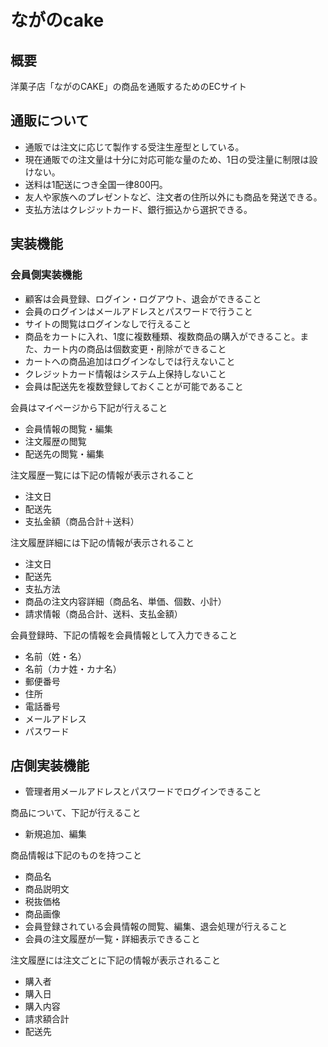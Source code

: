 # ながのcake

## 概要
洋菓子店「ながのCAKE」の商品を通販するためのECサイト

## 通販について
- 通販では注文に応じて製作する受注生産型としている。
- 現在通販での注文量は十分に対応可能な量のため、1日の受注量に制限は設けない。
- 送料は1配送につき全国一律800円。
- 友人や家族へのプレゼントなど、注文者の住所以外にも商品を発送できる。
- 支払方法はクレジットカード、銀行振込から選択できる。


## 実装機能


### 会員側実装機能
- 顧客は会員登録、ログイン・ログアウト、退会ができること
- 会員のログインはメールアドレスとパスワードで行うこと
- サイトの閲覧はログインなしで行えること
- 商品をカートに入れ、1度に複数種類、複数商品の購入ができること。また、カート内の商品は個数変更・削除ができること
- カートへの商品追加はログインなしでは行えないこと
- クレジットカード情報はシステム上保持しないこと
- 会員は配送先を複数登録しておくことが可能であること

会員はマイページから下記が行えること
- 会員情報の閲覧・編集
- 注文履歴の閲覧
- 配送先の閲覧・編集

注文履歴一覧には下記の情報が表示されること
- 注文日
- 配送先
- 支払金額（商品合計＋送料）

注文履歴詳細には下記の情報が表示されること
- 注文日
- 配送先
- 支払方法
- 商品の注文内容詳細（商品名、単価、個数、小計）
- 請求情報（商品合計、送料、支払金額）

会員登録時、下記の情報を会員情報として入力できること
- 名前（姓・名）
- 名前（カナ姓・カナ名）
- 郵便番号
- 住所
- 電話番号
- メールアドレス
- パスワード

## 店側実装機能
- 管理者用メールアドレスとパスワードでログインできること

商品について、下記が行えること
- 新規追加、編集

商品情報は下記のものを持つこと
- 商品名
- 商品説明文
- 税抜価格
- 商品画像
- 会員登録されている会員情報の閲覧、編集、退会処理が行えること
- 会員の注文履歴が一覧・詳細表示できること

注文履歴には注文ごとに下記の情報が表示されること
- 購入者
- 購入日
- 購入内容
- 請求額合計
- 配送先


